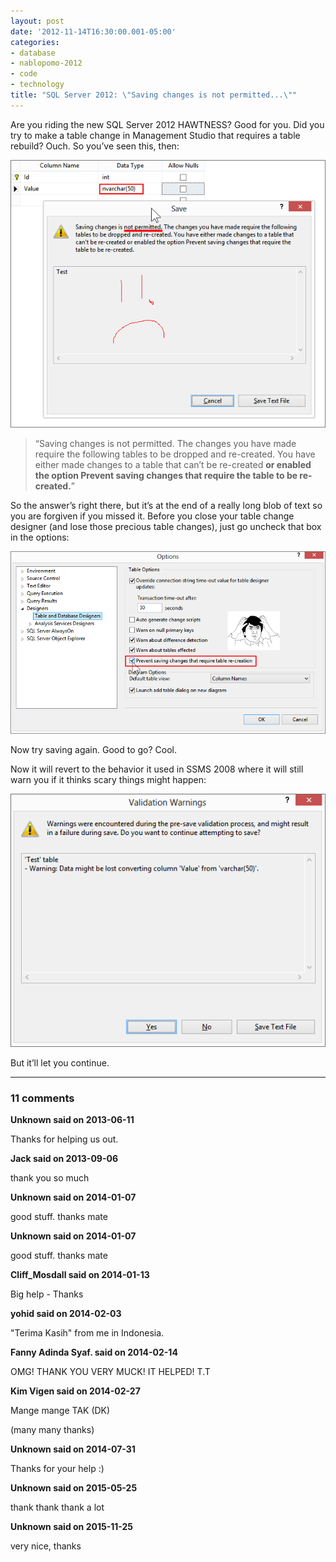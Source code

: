 ```yaml
---
layout: post
date: '2012-11-14T16:30:00.001-05:00'
categories:
- database
- nablopomo-2012
- code
- technology
title: "SQL Server 2012: \"Saving changes is not permitted...\""
---
```


Are you riding the new SQL Server 2012 HAWTNESS? Good for you. Did you try to make a table change in Management Studio that requires a table rebuild? Ouch. So you’ve seen this, then:

![](/assets/2012/alter.png)

> “Saving changes is not permitted. The changes you have made require the following tables to be dropped and re-created. You have either made changes to a table that can’t be re-created **or enabled the option Prevent saving changes that require the table to be re-created.**”
</blockquote>

So the answer’s right there, but it’s at the end of a really long blob of text so you are forgiven if you missed it. Before you close your table change designer (and lose those precious table changes), just go uncheck that box in the options:

![](/assets/2012/change_options.png)

Now try saving again. Good to go? Cool.

Now it will revert to the behavior it used in SSMS 2008 where it will still warn you if it thinks scary things might happen:

![](/assets/2012/warning.png)

But it’ll let you continue.

---

### 11 comments

**Unknown said on 2013-06-11**

Thanks for helping us out.

**Jack said on 2013-09-06**

thank you so much

**Unknown said on 2014-01-07**

good stuff. thanks mate

**Unknown said on 2014-01-07**

good stuff. thanks mate

**Cliff_Mosdall said on 2014-01-13**

Big help - Thanks

**yohid said on 2014-02-03**

"Terima Kasih" from me in Indonesia.

**Fanny Adinda Syaf. said on 2014-02-14**

OMG! THANK YOU VERY MUCK! IT HELPED! T.T

**Kim Vigen said on 2014-02-27**

Mange mange TAK (DK)

(many many thanks)

**Unknown said on 2014-07-31**

Thanks for your help :)

**Unknown said on 2015-05-25**

thank thank thank a lot

**Unknown said on 2015-11-25**

very nice, thanks



